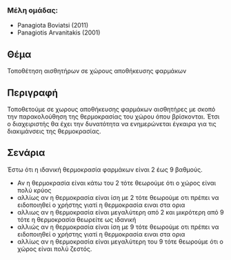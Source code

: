 ### Μέλη ομάδας:
* Panagiota Boviatsi (2011)
* Panagiotis Arvanitakis (2001)

## Θέμα
Τοποθέτηση αισθητήρων σε χώρους αποθήκευσης φαρμάκων
## Περιγραφή
Τοποθετούμε σε χωρους αποθήκευσης φαρμάκων αισθητήρες με σκοπό την παρακολούθηση της θερμοκρασίας του χώρου όπου βρίσκονται. Έτσι ο διαχειριστής θα έχει την δυνατότητα να ενημερώνεται έγκαιρα για τις διακιμάνσεις της θερμοκρασίας.
## Σενάρια
Έστω ότι η ιδανική θερμοκρασία φαρμάκων είναι 2 έως 9 βαθμούς.
* Αν η θερμοκρασία είναι κάτω του 2 τότε
   θεωρούμε ότι ο χώρος είναι πολύ κρύος
* αλλίως αν η θερμοκρασία είναι ίση με 2 τότε
   θεωρούμε οτι πρέπει να ειδοποιηθεί ο χρήστης γιατί η θερμοκρασία ειναι στα ορια
* αλλιως αν η θερμοκρασία είναι μεγαλύτερη από 2 και μικρότερη από 9 τότε
   η θερμοκρασία θεωρείτε ως ιδανική
* αλλιώς αν η θερμοκρασία είναι ίση με 9 τότε
   θεωρούμε οτι πρέπει να ειδοποιηθεί ο χρήστης γιατί η θερμοκρασία ειναι στα ορια
* αλλίως αν η θερμοκρασία είναι μεγαλύτερη του 9 τότε
    θεωρούμε ότι ο χώρος είναι πολύ ζεστός.